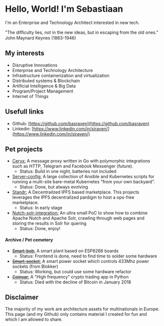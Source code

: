 # Hello, World! I'm Sebastiaan
I'm an Enterprise and Technology Architect interested in new tech.

"The difﬁculty lies, not in the new ideas, but in escaping from the old ones.” John Maynard Keynes (1883-1946) 

## My interests
* Disruptive Innovations
* Enterprise and Technology Architecture
* Infrastructure containerization and virtualization
* Distributed systems & Blockchain
* Artificial Intelligence & Big Data 
* Program/Project Management
* Internet of Things

## Usefull links
* Github: [https://github.com/basraven](https://github.com/basraven)
* Linkedin: [https://www.linkedin.com/in/sjraven/](https://www.linkedin.com/in/sjraven/)

## Pet projects
* [Ceryx:](https://github.com/basraven/ceryx) A message proxy written in Go with polymorphic integrations such as HTTP, Telegram and Facebook Messenger (future).
    * Status: Build in one night, batteries not included
* [Server-config:](https://github.com/basraven/server-configs) A large collection of Ansible and Kubernetes scripts for running a multi-site bare-metal Kubernetes "from your own backyard".
    * Status: Done, but always evolving
* [Standr:](https://gitlab.com/standr) A Decentrailzed IPFS based marketplace. This projects leverages the IPFS decentralized pardigm to host a ops-free marketplace.
    * Status: In early stage
* [Nutch-solr-integration:](https://github.com/basraven/nutch-solr-integration) An ultra small PoC to show how to combine Apache Nutch and Apache Solr, crawling through web pages and storing the results in Solr for quering
    * Status: Done, enjoy!

#### Archive / Pet cemetery
* [~~Smart-bob~~:](https://github.com/basraven/smart-bob) A smart plant based on ESP8266 boards
    * Status: Frontend is done, need to find time to solder some hardware
* [~~Smart-socket~~:](https://github.com/basraven/smart-socket) A smart power socket which controls 433Mhz power sockets (from Blokker)
    * Status: Working, but could use some hardware refactor
* [~~Coinvar~~:](https://github.com/basraven/coinvar) A "High frequency" crypto trading app in Python
    * Status: Died with the decline of Bitcoin in January 2018

## Disclaimer
The majority of my work are architecture assets for multinationals in Europe.
This page (and my Github) only contains material I created for fun and which I am allowed to share.
